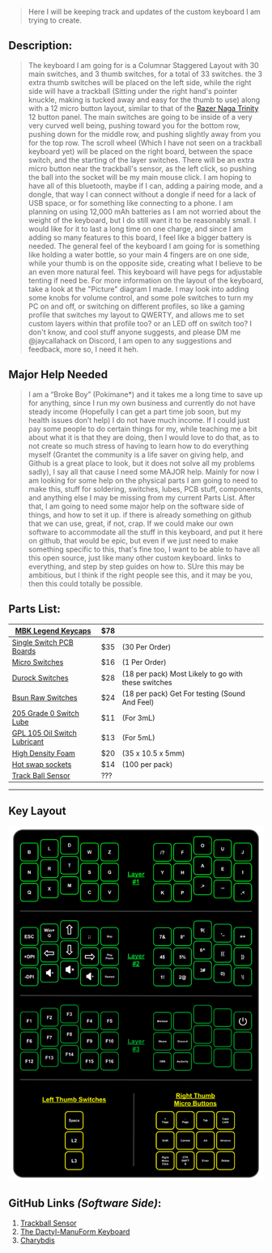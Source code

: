 > Here I will be keeping track and updates of the custom keyboard I am trying to create.

## **Description:**
> The keyboard I am going for is a Columnar Staggered Layout with 30 main switches, and 3 thumb switches, for a total of 33 switches. the 3 extra thumb switches will be placed on the left side, while the right side will have a trackball (Sitting under the right hand's pointer knuckle, making is tucked away and easy for the thumb to use) along with a 12 micro button layout, similar to that of the [Razer Naga Trinity](https://cdn.discordapp.com/attachments/885915655042396221/1192754469453176833/iu.png?ex=65aa3a29&is=6597c529&hm=ea07b05ef3efae25280f13c2afefbb8f0308de548e90e4408bebcbec61f55034&) 12 button panel. The main switches are going to be inside of a very very curved well being, pushing toward you for the bottom row, pushing down for the middle row, and pushing slightly away from you for the top row. The scroll wheel (Which I have not seen on a trackball keyboard yet) will be placed on the right board, between the space switch, and the starting of the layer switches. There will be an extra micro button near the trackball's sensor, as the left click, so pushing the ball into the socket will be my main mouse click. I am hoping to have all of this bluetooth, maybe if I can, adding a pairing mode, and a dongle, that way I can connect without a dongle if need for a lack of USB space, or for something like connecting to a phone. I am planning on using 12,000 mAh batteries as I am not worried about the weight of the keyboard, but I do still want it to be reasonably small. I would like for it to last a long time on one charge, and since I am adding so many features to this board, I feel like a bigger battery is needed. The general feel of the keyboard I am going for is something like holding a water bottle, so your main 4 fingers are on one side, while your thumb is on the opposite side, creating what I believe to be an even more natural feel. This keyboard will have pegs for adjustable tenting if need be. For more information on the layout of the keyboard, take a look at the "Picture" diagram I made. I may look into adding some knobs for volume control, and some pole switches to turn my PC on and off, or switching on different profiles, so like a gaming profile that switches my layout to QWERTY, and allows me to set custom layers within that profile too? or an LED off on switch too? I don't know, and cool stuff anyone suggests, and please DM me @jaycallahack on Discord, I am open to any suggestions and feedback, more so, I need it heh.

## **Major Help Needed**
> I am a “Broke Boy” (Pokimane*) and it takes me a long time to save up for anything, since I run my own business and currently do not have steady income (Hopefully I can get a part time job soon, but my health issues don’t help) I do not have much income. If I could just pay some people to do certain things for my, while teaching me a bit about what it is that they are doing, then I would love to do that, as to not create so much stress of having to learn how to do everything myself (Grantet the community is a life saver on giving help, and Github is a great place to look, but it does not solve all my problems sadly), I say all that cause I need some MAJOR help. Mainly for now I am looking for some help on the physical parts I am going to need to make this, stuff for soldering, switches, lubes, PCB stuff, components, and anything else I may be missing from my current Parts List. After that, I am going to need some major help on the software side of things, and how to set it up. if there is already something on github that we can use, great, if not, crap. If we could make our own software to accommodate all the stuff in this keyboard, and put it here on github, that would be epic, but even if we just need to make something specific to this, that's fine too, I want to be able to have all this open source, just like many other custom keyboard. links to everything, and step by step guides on how to. SUre this may be ambitious, but I think if the right people see this, and it may be you, then this could totally be possible.

## **Parts List:**

| [MBK Legend Keycaps](https://clicketysplit.ca/products/mbk-legend-40s?variant=42100195983539)                                                                                                                                                                               | $78 |                                                     |
|-----------------------------------------------------------------------------------------------------------------------------------------------------------------------------------------------------------------------------------------------------------------------------|-----|-----------------------------------------------------|
| [Single Switch PCB Boards](https://www.etsy.com/ca/listing/1505060775/amoeba-king-single-switch-pcb-single-key?ga_order=most_relevant&ga_search_type=all&ga_view_type=gallery&ga_search_query=Amoeba&ref=sr_gallery-1-7&sts=1&organic_search_click=1&variation0=3599894975) | $35 | (30 Per Order)                                      |
| [Micro Switches](https://www.etsy.com/ca/listing/896799047/brass-stem-micro-tactile-switches?ref=cart)                                                                                                                                                                      | $16 | (1 Per Order)                                       |
| [Durock Switches](https://divinikey.com/products/durock-t1-tactile-switch)                                                                                                                                                                                                  | $28 | (18 per pack) Most Likely to go with these switches |
| [Bsun Raw Switches](https://divinikey.com/products/bsun-raw-switches?variant=40431903014977)                                                                                                                                                                                | $24 | (18 per pack) Get For testing (Sound And Feel)      |
| [205 Grade 0 Switch Lube](https://divinikey.com/products/205-grade-0-switch-lubricant)                                                                                                                                                                                      | $11 | (For 3mL)                                           |
| [GPL 105 Oil Switch Lubricant](https://divinikey.com/products/gpl-105-oil-lubricant)                                                                                                                                                                                        | $13 | (For 5mL)                                           |
| [High Density Foam](https://www.amazon.ca/Cosplay-Premium-Density-Projects-MEARCOOH/dp/B0BFWLN5KW/ref=sr_1_1?crid=2EGZ98N1CQ4IP&keywords=high%2Bdensity%2Bfoam%2Bpanels%2B5mm&qid=1703987411&sprefix=high%2Bdensity%2Bfoam%2Bpannals%2B5mm%2Caps%2C115&sr=8-1&th=1)         | $20 | (35 x 10.5 x 5mm)                                   |
| [Hot swap sockets](https://divinikey.com/products/kailh-hot-swap-sockets)                                                                                                                                                                                                   | $14 | (100 per pack)                                      |
| [Track Ball Sensor](https://www.epsglobal.com/products/semiconductors/sensing-and-haptics/optical-navigation/low-power-laser-mouse-sensor?utm_source=octopart&utm_medium=ppc)                                                                                               | ??? |                                                     |

** ** 

## **Key Layout**
![Alt text](dummy.png)

## **GitHub Links** *(Software Side)*:
1. [Trackball Sensor](https://github.com/ufan/pmw3610_breakout)
2. [The Dactyl-ManuForm Keyboard](https://github.com/abstracthat/dactyl-manuform)
3. [Charybdis](https://github.com/Bastardkb/Charybdis)

